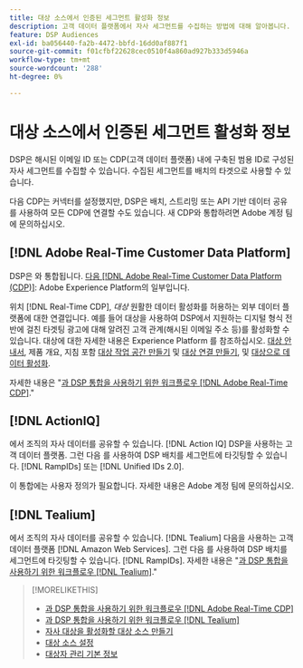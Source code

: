 ```yaml
---
title: 대상 소스에서 인증된 세그먼트 활성화 정보
description: 고객 데이터 플랫폼에서 자사 세그먼트를 수집하는 방법에 대해 알아봅니다.
feature: DSP Audiences
exl-id: ba056440-fa2b-4472-bbfd-16dd0af887f1
source-git-commit: f01cfbf22628cec0510f4a860ad927b333d5946a
workflow-type: tm+mt
source-wordcount: '288'
ht-degree: 0%

---
```


# 대상 소스에서 인증된 세그먼트 활성화 정보

DSP은 해시된 이메일 ID 또는 CDP(고객 데이터 플랫폼) 내에 구축된 범용 ID로 구성된 자사 세그먼트를 수집할 수 있습니다. 수집된 세그먼트를 배치의 타겟으로 사용할 수 있습니다.

다음 CDP는 커넥터를 설정했지만, DSP은 배치, 스트리밍 또는 API 기반 데이터 공유를 사용하여 모든 CDP에 연결할 수도 있습니다. 새 CDP와 통합하려면 Adobe 계정 팀에 문의하십시오.

## [!DNL Adobe Real-Time Customer Data Platform]

DSP은 와 통합됩니다. [다음 [!DNL Adobe Real-Time Customer Data Platform (CDP)]](https://experienceleague.adobe.com/docs/experience-platform/rtcdp/overview.html): Adobe Experience Platform의 일부입니다.

위치 [!DNL Real-Time CDP], *대상* 원활한 데이터 활성화를 허용하는 외부 데이터 플랫폼에 대한 연결입니다. 예를 들어 대상을 사용하여 DSP에서 지원하는 디지털 형식 전반에 걸친 타겟팅 광고에 대해 알려진 고객 관계(해시된 이메일 주소 등)를 활성화할 수 있습니다. 대상에 대한 자세한 내용은 Experience Platform 를 참조하십시오. [대상 안내서](https://experienceleague.adobe.com/docs/experience-platform/destinations/home.html), 제품 개요, 지침 포함 [대상 작업 공간 만들기](https://experienceleague.adobe.com/docs/experience-platform/destinations/ui/destinations-workspace.html) 및 [대상 연결 만들기](https://experienceleague.adobe.com/docs/experience-platform/destinations/ui/connect-destination.html), 및 [대상으로 데이터 활성화](https://experienceleague.adobe.com/docs/experience-platform/destinations/ui/activate/activate-segment-streaming-destinations.html).

자세한 내용은 &quot;[과 DSP 통합을 사용하기 위한 워크플로우 [!DNL Adobe Real-Time CDP]](/help/dsp/audiences/sources/source-adobe-rtcdp.md).&quot;

## [!DNL ActionIQ]

에서 조직의 자사 데이터를 공유할 수 있습니다. [!DNL Action IQ] DSP을 사용하는 고객 데이터 플랫폼. 그런 다음 를 사용하여 DSP 배치를 세그먼트에 타깃팅할 수 있습니다. [!DNL RampIDs] 또는 [!DNL Unified IDs 2.0].

이 통합에는 사용자 정의가 필요합니다. 자세한 내용은 Adobe 계정 팀에 문의하십시오.

## [!DNL Tealium]

에서 조직의 자사 데이터를 공유할 수 있습니다. [!DNL Tealium] 다음을 사용하는 고객 데이터 플랫폼 [!DNL Amazon Web Services]. 그런 다음 를 사용하여 DSP 배치를 세그먼트에 타깃팅할 수 있습니다. [!DNL RampIDs]. 자세한 내용은 &quot;[과 DSP 통합을 사용하기 위한 워크플로우 [!DNL Tealium]](/help/dsp/audiences/sources/source-tealium.md).&quot;

>[!MORELIKETHIS]
>
>* [과 DSP 통합을 사용하기 위한 워크플로우 [!DNL Adobe Real-Time CDP]](/help/dsp/audiences/sources/source-adobe-rtcdp.md)
>* [과 DSP 통합을 사용하기 위한 워크플로우 [!DNL Tealium]](/help/dsp/audiences/sources/source-tealium.md)
>* [자사 대상을 활성화할 대상 소스 만들기](source-create.md)
>* [대상 소스 설정](source-settings.md)
>* [대상자 관리 기본 정보](/help/dsp/audiences/audience-about.md)

<!--
>* [Workflow for Using the DSP Integration with [!DNL ActionIQ]](/help/dsp/audiences/sources/source-actioniq.md)
-->
